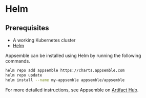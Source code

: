 # Helm

## Prerequisites

- A working Kubernetes cluster
- [Helm](https://helm.sh)

Appsemble can be installed using Helm by running the following commands.

```sh copy
helm repo add appsemble https://charts.appsemble.com
helm repo update
helm install --name my-appsemble appsemble/appsemble
```

For more detailed instructions, see Appsemble on
[Artifact Hub](https://artifacthub.io/packages/helm/appsemble/appsemble).
